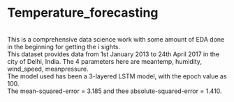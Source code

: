 # Temperature_forecasting
<br/>
This is a comprehensive data science work with some amount of EDA done in the beginning for getting the i sights.
<br/>
This dataset provides data from 1st January 2013 to 24th April 2017 in the city of Delhi, India. The 4 parameters here are
meantemp, humidity, wind_speed, meanpressure.
<br/>
The model used has been a 3-layered LSTM model, with the epoch value as 100. 
<br/>
The mean-squared-error = 3.185 and thee absolute-squared-error = 1.410.
